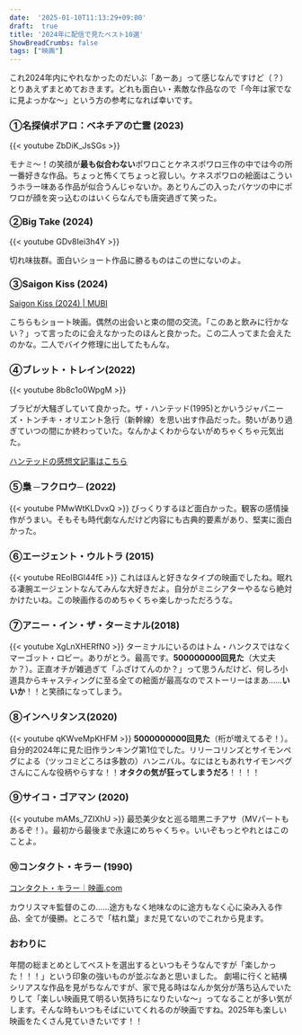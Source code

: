 ```yaml
---
date:  '2025-01-10T11:13:29+09:00'
draft:  true
title: '2024年に配信で見たベスト10選'
ShowBreadCrumbs: false
tags: ["映画"]
---
```


これ2024年内にやれなかったのだいぶ「あーあ」って感じなんですけど（？）とりあえずまとめておきます。どれも面白い・素敵な作品なので「今年は家でなに見よっかな〜」という方の参考になれば幸いです。


### ①名探偵ポアロ：ベネチアの亡霊 (2023)

{{< youtube ZbDiK_JsSGs >}}


モナミ〜！の笑顔が**最も似合わない**ポワロことケネスポワロ三作の中では今の所一番好きな作品。ちょっと怖くてちょっと寂しい。ケネスポワロの絵面はこういうホラー味ある作品が似合うんじゃないか。あとりんごの入ったバケツの中にポワロが顔を突っ込むのはいくらなんでも唐突過ぎて笑った。

### ②Big Take (2024)

{{< youtube GDv8Iei3h4Y >}}

切れ味抜群。面白いショート作品に勝るものはこの世にないのよ。

### ③Saigon Kiss (2024)
[Saigon Kiss (2024) | MUBI](https://mubi.com/en/jp/films/saigon-kiss)

こちらもショート映画。偶然の出会いと束の間の交流。「このあと飲みに行かない？」って言ったのに会えなかったのほんと良かった。この二人ってまた会えたのかな。二人でバイク修理に出してたもんな。

### ④ブレット・トレイン(2022)
{{< youtube 8b8c1o0WpgM >}}

ブラピが大騒ぎしていて良かった。ザ・ハンテッド(1995)とかいうジャパニーズ・トンチキ・オリエント急行（新幹線）を思い出す作品だった。勢いがあり過ぎていつの間にか終わっていた。なんかよくわからないがめちゃくちゃ元気出た。

[ハンテッドの感想文記事はこちら](https://wthblog.netlify.app/posts/th/)

### ⑤梟 ─フクロウ─ (2022)
{{< youtube PMwWtKLDvxQ >}}
びっくりするほど面白かった。観客の感情操作がうまい。そもそも時代劇なんだけど内容にも古典的要素があり、堅実に面白かった。

### ⑥エージェント・ウルトラ (2015)
{{< youtube REolBGl44fE >}}
これはほんと好きなタイプの映画でしたね。眠れる凄腕エージェントなんてみんな大好きだよ。自分がミニシアターやるなら絶対かけたいね。この映画作るのめちゃくちゃ楽しかっただろうな。

### ⑦アニー・イン・ザ・ターミナル(2018)
{{< youtube XgLnXHERfN0 >}}
ターミナルにいるのはトム・ハンクスではなくマーゴット・ロビー。ありがとう。最高です。**500000000回見た**（大丈夫か？）。正直オチが雑過ぎて「ふざけてんのか？」って思うんだけど、何しろ小道具からキャスティングに至る全ての絵面が最高なのでストーリーはまあ……**いいか**！！と笑顔になってしまう。

### ⑧インヘリタンス(2020)
{{< youtube qKWveMpKHFM >}}
**5000000000回見た**（桁が増えてるぞ！）。自分的2024年に見た旧作ランキング第1位でした。リリーコリンズとサイモンペグによる（ツッコミどころは多数の）ハンニバル。なにはともあれサイモンペグさんにこんな役柄やらすな！！**オタクの気が狂ってしまうだろ**！！！！

### ⑨サイコ・ゴアマン (2020)
{{< youtube mAMs_7ZIXhU >}}
最恐美少女と巡る暗黒ニチアサ（MVパートもあるぞ！）。最初から最後まで永遠にめちゃくちゃ。いいぞもっとやれとはこのことよ。


### ⑩コンタクト・キラー (1990)
[コンタクト・キラー｜映画.com](https://eiga.com/movie/12299/)


カウリスマキ監督のこの……途方もなく地味なのに途方もなく心に染み入る作品、全てが優勝。ところで「枯れ葉」まだ見てないのでこれから見ます。


### おわりに
年間の総まとめとしてベストを選出するといつもそうなんですが「楽しかった！！！」という印象の強いものが並ぶなあと思いました。
劇場に行くと結構シリアスな作品を見がちなんですが、家で見る時はなんか気分が落ち込んでいたりして「楽しい映画見て明るい気持ちになりたいな〜」ってなることが多い気がします。そんな時もいつもそばにいてくれるのが映画ですね。2025年も楽しい映画をたくさん見ていきたいです！！
